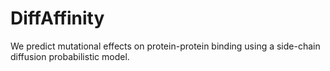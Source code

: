 # DiffAffinity
We predict mutational effects on protein-protein binding using a side-chain diffusion probabilistic model.

